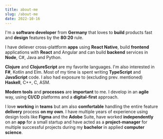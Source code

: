 ```yaml
---
title: about-me
slug: /about-me
date: 2022-10-16
---
```


I'm a **software developer** from **Germany** that loves to **build** products fast and **design** features by the **80:20** rule.

I have deliever cross-plattform **apps** using **React Native**, build **frontend** applications with **React** and Angular and can build **backend** services in **Node**, C#, Java and Python.

**Clojure** and **ClojureScript** are my favorite languages. I'm also interested in **F#**, Kotlin and Elm.
Most of my time is spent writing **TypeScript** and **JavaScript** code. I also had exposure to (excluding prev. mentioned) **Haskell**, C++, C, ASM.

**Modern tools** and **processes** are **important** to me. I develop in an **agile** way, using **CI/CD** platforms and a **digital-first** approach.

I love **working** in **teams** but am also **comfortable** handling the entire feature **delivery** process **on my own**. I have multiple years of experience using design tools like **Figma** and the **Adobe** Suite, have worked **independently** on an **app** for a small startup and have acted as a **project-manager** for multiple successful projects during my **bachelor** in applied **computer science**.
